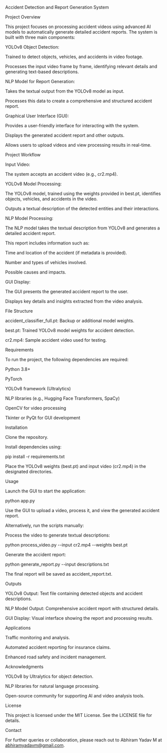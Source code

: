 Accident Detection and Report Generation System

Project Overview

This project focuses on processing accident videos using advanced AI models to automatically generate detailed accident reports. The system is built with three main components:

YOLOv8 Object Detection:

Trained to detect objects, vehicles, and accidents in video footage.

Processes the input video frame by frame, identifying relevant details and generating text-based descriptions.

NLP Model for Report Generation:

Takes the textual output from the YOLOv8 model as input.

Processes this data to create a comprehensive and structured accident report.

Graphical User Interface (GUI):

Provides a user-friendly interface for interacting with the system.

Displays the generated accident report and other outputs.

Allows users to upload videos and view processing results in real-time.

Project Workflow

Input Video:

The system accepts an accident video (e.g., cr2.mp4).

YOLOv8 Model Processing:

The YOLOv8 model, trained using the weights provided in best.pt, identifies objects, vehicles, and accidents in the video.

Outputs a textual description of the detected entities and their interactions.

NLP Model Processing:

The NLP model takes the textual description from YOLOv8 and generates a detailed accident report.

This report includes information such as:

Time and location of the accident (if metadata is provided).

Number and types of vehicles involved.

Possible causes and impacts.

GUI Display:

The GUI presents the generated accident report to the user.

Displays key details and insights extracted from the video analysis.

File Structure

accident_classifier_full.pt: Backup or additional model weights.

best.pt: Trained YOLOv8 model weights for accident detection.

cr2.mp4: Sample accident video used for testing.

Requirements

To run the project, the following dependencies are required:

Python 3.8+

PyTorch

YOLOv8 framework (Ultralytics)

NLP libraries (e.g., Hugging Face Transformers, SpaCy)

OpenCV for video processing

Tkinter or PyQt for GUI development

Installation

Clone the repository.

Install dependencies using:

pip install -r requirements.txt

Place the YOLOv8 weights (best.pt) and input video (cr2.mp4) in the designated directories.

Usage

Launch the GUI to start the application:

python app.py

Use the GUI to upload a video, process it, and view the generated accident report.

Alternatively, run the scripts manually:

Process the video to generate textual descriptions:

python process_video.py --input cr2.mp4 --weights best.pt

Generate the accident report:

python generate_report.py --input descriptions.txt

The final report will be saved as accident_report.txt.

Outputs

YOLOv8 Output: Text file containing detected objects and accident descriptions.

NLP Model Output: Comprehensive accident report with structured details.

GUI Display: Visual interface showing the report and processing results.

Applications

Traffic monitoring and analysis.

Automated accident reporting for insurance claims.

Enhanced road safety and incident management.

Acknowledgments

YOLOv8 by Ultralytics for object detection.

NLP libraries for natural language processing.

Open-source community for supporting AI and video analysis tools.

License

This project is licensed under the MIT License. See the LICENSE file for details.

Contact

For further queries or collaboration, please reach out to Abhiram Yadav M at abhiramyadavm@gmail.com.

